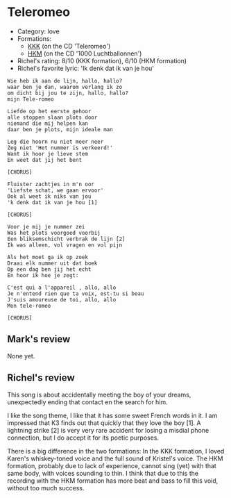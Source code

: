 # Teleromeo

 * Category: love
 * Formations: 
    * [KKK](Kkk.md) (on the CD 'Teleromeo')
    * [HKM](Hkm.md) (on the CD '1000 Luchtballonnen')
 * Richel's rating: 8/10 (KKK formation), 6/10 (HKM formation)
 * Richel's favorite lyric: 'Ik denk dat ik van je hou'

```
Wie heb ik aan de lijn, hallo, hallo?
waar ben je dan, waarom verlang ik zo
om dicht bij jou te zijn, hallo, hallo?
mijn Tele-romeo

Liefde op het eerste gehoor
alle stoppen slaan plots door
niemand die mij helpen kan
daar ben je plots, mijn ideale man

Leg die hoorn nu niet meer neer
Zeg niet 'Het nummer is verkeerd!'
Want ik hoor je lieve stem
En weet dat jij het bent

[CHORUS]

Fluister zachtjes in m'n oor
'Liefste schat, we gaan ervoor'
Ook al weet ik niks van jou
'k denk dat ik van je hou [1]

[CHORUS]

Voor je mij je nummer zei
Was het plots voorgoed voorbij
Een bliksemschicht verbrak de lijn [2]
Ik was alleen, vol vragen en vol pijn

Als het moet ga ik op zoek
Draai elk nummer uit dat boek
Op een dag ben jij het echt
En hoor ik hoe je zegt:

C'est qui a l'appareil , allo, allo
Je n'entend rien que ta voix, est-tu si beau
J'suis amoureuse de toi, allo, allo
Mon tele-romeo

[CHORUS]
```

## Mark's review

None yet.

## Richel's review

This song is about accidentally meeting the boy of your dreams,
unexpectedly ending that contact en the search for him.

I like the song theme, I like that it has some sweet French words in it.
I am impressed that K3 finds out that quickly that they love the boy [1].
A lightning strike [2] is very very rare accident for losing a
misdial phone connection, but I do accept it for its poetic purposes.

There is a big difference in the two formations: 
In the KKK formation, I loved Karen's
whiskey-toned voice and the full sound of Kristel's voice. The
HKM formation, probably due to lack of experience,
cannot sing (yet) with that same body, with voices sounding to thin.
I think that due to this the recording with the HKM formation
has more beat and bass to fill this void, without too much success.
